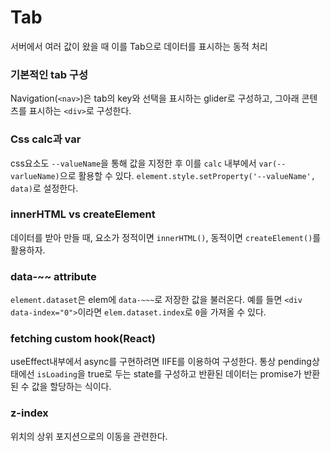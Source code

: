 # Tab

서버에서 여러 값이 왔을 때 이를 Tab으로 데이터를 표시하는 동적 처리

### 기본적인 tab 구성

Navigation(`<nav>`)은 tab의 key와 선택을 표시하는 glider로 구성하고, 그아래 콘텐츠를 표시하는 `<div>`로 구성한다.

### Css calc과 var

css요소도 `--valueName`을 통해 값을 지정한 후 이를 `calc` 내부에서 `var(--varlueName)`으로 활용할 수 있다. `element.style.setProperty('--valueName', data)`로 설정한다.

### innerHTML vs createElement

데이터를 받아 만들 때, 요소가 정적이면 `innerHTML()`, 동적이면 `createElement()`를 활용하자.

### data-~~ attribute

`element.dataset`은 elem에 `data-~~~`로 저장한 값을 불러온다. 예를 들면 `<div data-index="0">`이라면 `elem.dataset.index`로 `0`을 가져올 수 있다.

### fetching custom hook(React)

useEffect내부에서 async를 구현하려면 IIFE를 이용하여 구성한다. 통상 pending상태에선 `isLoading`을 true로 두는 state를 구성하고 반환된 데이터는 promise가 반환된 수 값을 할당하는 식이다. 

### z-index
위치의 상위 포지션으로의 이동을 관련한다.